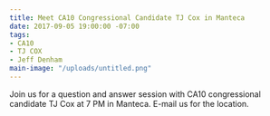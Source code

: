 ```yaml
---
title: Meet CA10 Congressional Candidate TJ Cox in Manteca
date: 2017-09-05 19:00:00 -07:00
tags:
- CA10
- TJ COX
- Jeff Denham
main-image: "/uploads/untitled.png"
---
```


Join us for a question and answer session with CA10 congressional candidate TJ Cox at 7 PM in Manteca. E-mail us for the location.  